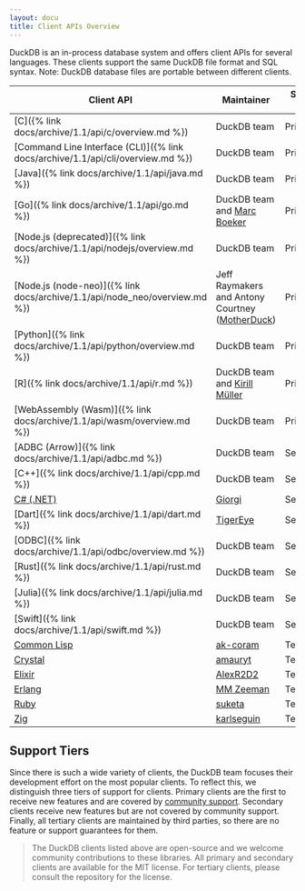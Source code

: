 ```yaml
---
layout: docu
title: Client APIs Overview
---
```


DuckDB is an in-process database system and offers client APIs for several languages. These clients support the same DuckDB file format and SQL syntax. Note: DuckDB database files are portable between different clients.

| Client API | Maintainer | Support tier |
|------------|------------|--------------|
| [C]({% link docs/archive/1.1/api/c/overview.md %})                              | DuckDB team                                                                | Primary       |
| [Command Line Interface (CLI)]({% link docs/archive/1.1/api/cli/overview.md %}) | DuckDB team                                                                | Primary       |
| [Java]({% link docs/archive/1.1/api/java.md %})                                 | DuckDB team                                                                | Primary       |
| [Go]({% link docs/archive/1.1/api/go.md %})                                     | DuckDB team and [Marc Boeker](https://github.com/marcboeker)               | Primary       |
| [Node.js (deprecated)]({% link docs/archive/1.1/api/nodejs/overview.md %})      | DuckDB team                                                                | Primary       |
| [Node.js (node-neo)]({% link docs/archive/1.1/api/node_neo/overview.md %})      | Jeff Raymakers and Antony Courtney ([MotherDuck](https://motherduck.com/)) | Primary       |
| [Python]({% link docs/archive/1.1/api/python/overview.md %})                    | DuckDB team                                                                | Primary       |
| [R]({% link docs/archive/1.1/api/r.md %})                                       | DuckDB team and [Kirill Müller](https://github.com/krlmlr)                 | Primary       |
| [WebAssembly (Wasm)]({% link docs/archive/1.1/api/wasm/overview.md %})          | DuckDB team                                                                | Primary       |
| [ADBC (Arrow)]({% link docs/archive/1.1/api/adbc.md %})                         | DuckDB team                                                                | Secondary     |
| [C++]({% link docs/archive/1.1/api/cpp.md %})                                   | DuckDB team                                                                | Secondary     |
| [C# (.NET)](https://duckdb.net/)                                    | [Giorgi](https://github.com/Giorgi)                                        | Secondary     |
| [Dart]({% link docs/archive/1.1/api/dart.md %})                                 | [TigerEye](https://www.tigereye.com/)                                      | Secondary     |
| [ODBC]({% link docs/archive/1.1/api/odbc/overview.md %})                        | DuckDB team                                                                | Secondary     |
| [Rust]({% link docs/archive/1.1/api/rust.md %})                                 | DuckDB team                                                                | Secondary     |
| [Julia]({% link docs/archive/1.1/api/julia.md %})                               | DuckDB team                                                                | Secondary     |
| [Swift]({% link docs/archive/1.1/api/swift.md %})                               | DuckDB team                                                                | Secondary     |
| [Common Lisp](https://github.com/ak-coram/cl-duckdb)                | [ak-coram](https://github.com/ak-coram)                                    | Tertiary      |
| [Crystal](https://github.com/amauryt/crystal-duckdb)                | [amauryt](https://github.com/amauryt)                                      | Tertiary      |
| [Elixir](https://github.com/AlexR2D2/duckdbex)                      | [AlexR2D2](https://github.com/AlexR2D2/duckdbex)                           | Tertiary      |
| [Erlang](https://github.com/mmzeeman/educkdb)                       | [MM Zeeman](https://github.com/mmzeeman)                                   | Tertiary      |
| [Ruby](https://github.com/suketa/ruby-duckdb)                       | [suketa](https://github.com/suketa)                                        | Tertiary      |
| [Zig](https://github.com/karlseguin/zuckdb.zig)                     | [karlseguin](https://github.com/karlseguin)                                | Tertiary      |

## Support Tiers

Since there is such a wide variety of clients, the DuckDB team focuses their development effort on the most popular clients.
To reflect this, we distinguish three tiers of support for clients.
Primary clients are the first to receive new features and are covered by [community support](https://duckdblabs.com/news/2023/10/02/support-policy).
Secondary clients receive new features but are not covered by community support.
Finally, all tertiary clients are maintained by third parties, so there are no feature or support guarantees for them.

> The DuckDB clients listed above are open-source and we welcome community contributions to these libraries.
> All primary and secondary clients are available for the MIT license.
> For tertiary clients, please consult the repository for the license.